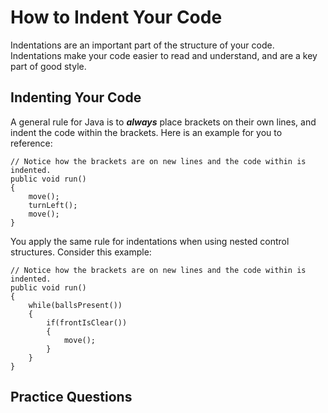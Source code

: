 # How to Indent Your Code
Indentations are an important part of the structure of your code. Indentations make your code easier to read and understand, and are a key part of good style.

## Indenting Your Code

A general rule for Java is to ***always*** place brackets on their own lines, and indent the code within the brackets. Here is an example for you to reference:

```
// Notice how the brackets are on new lines and the code within is indented.
public void run()
{  
    move();
    turnLeft();
    move();
}
```

You apply the same rule for indentations when using nested control structures. Consider this example:

```
// Notice how the brackets are on new lines and the code within is indented.
public void run() 
{
    while(ballsPresent())
    {
        if(frontIsClear())
        {
            move();
        }
    }
}
```


## Practice Questions


